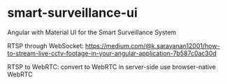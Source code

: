 # smart-surveillance-ui
Angular with Material UI for the Smart Surveillance System

RTSP through WebSocket:
https://medium.com/@k.saravanan12001/how-to-stream-live-cctv-footage-in-your-angular-application-7b587c0ac30d

RTSP to WebRTC:
convert to WebRTC in server-side
use browser-native WebRTC
